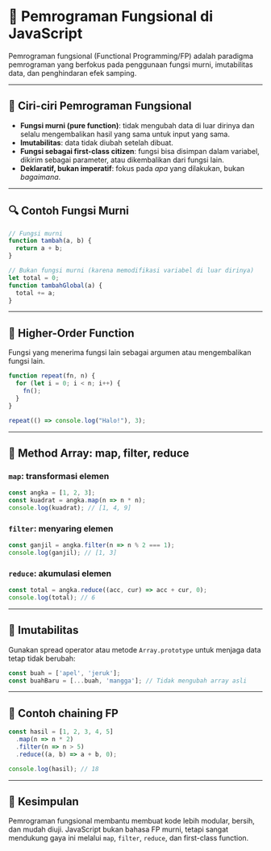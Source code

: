 # 🔁 Pemrograman Fungsional di JavaScript

Pemrograman fungsional (Functional Programming/FP) adalah paradigma pemrograman yang berfokus pada penggunaan fungsi murni, imutabilitas data, dan penghindaran efek samping.

---

## 📐 Ciri-ciri Pemrograman Fungsional

- **Fungsi murni (pure function)**: tidak mengubah data di luar dirinya dan selalu mengembalikan hasil yang sama untuk input yang sama.
- **Imutabilitas**: data tidak diubah setelah dibuat.
- **Fungsi sebagai first-class citizen**: fungsi bisa disimpan dalam variabel, dikirim sebagai parameter, atau dikembalikan dari fungsi lain.
- **Deklaratif, bukan imperatif**: fokus pada *apa* yang dilakukan, bukan *bagaimana*.

---

## 🔍 Contoh Fungsi Murni

```javascript
// Fungsi murni
function tambah(a, b) {
  return a + b;
}

// Bukan fungsi murni (karena memodifikasi variabel di luar dirinya)
let total = 0;
function tambahGlobal(a) {
  total += a;
}
````

---

## 🧰 Higher-Order Function

Fungsi yang menerima fungsi lain sebagai argumen atau mengembalikan fungsi lain.

```javascript
function repeat(fn, n) {
  for (let i = 0; i < n; i++) {
    fn();
  }
}

repeat(() => console.log("Halo!"), 3);
```

---

## 🧼 Method Array: map, filter, reduce

### `map`: transformasi elemen

```javascript
const angka = [1, 2, 3];
const kuadrat = angka.map(n => n * n);
console.log(kuadrat); // [1, 4, 9]
```

### `filter`: menyaring elemen

```javascript
const ganjil = angka.filter(n => n % 2 === 1);
console.log(ganjil); // [1, 3]
```

### `reduce`: akumulasi elemen

```javascript
const total = angka.reduce((acc, cur) => acc + cur, 0);
console.log(total); // 6
```

---

## 🔄 Imutabilitas

Gunakan spread operator atau metode `Array.prototype` untuk menjaga data tetap tidak berubah:

```javascript
const buah = ['apel', 'jeruk'];
const buahBaru = [...buah, 'mangga']; // Tidak mengubah array asli
```

---

## 🧪 Contoh chaining FP

```javascript
const hasil = [1, 2, 3, 4, 5]
  .map(n => n * 2)
  .filter(n => n > 5)
  .reduce((a, b) => a + b, 0);

console.log(hasil); // 18
```

---

## 📎 Kesimpulan

Pemrograman fungsional membantu membuat kode lebih modular, bersih, dan mudah diuji. JavaScript bukan bahasa FP murni, tetapi sangat mendukung gaya ini melalui `map`, `filter`, `reduce`, dan first-class function.

```